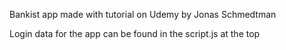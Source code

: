 Bankist app made with tutorial on Udemy by Jonas Schmedtman

Login data for the app can be found in the script.js at the top
